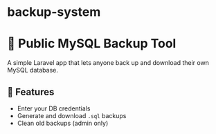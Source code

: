# backup-system
# 💾 Public MySQL Backup Tool

A simple Laravel app that lets anyone back up and download their own MySQL database.

## 🔧 Features
- Enter your DB credentials
- Generate and download `.sql` backups
- Clean old backups (admin only)

